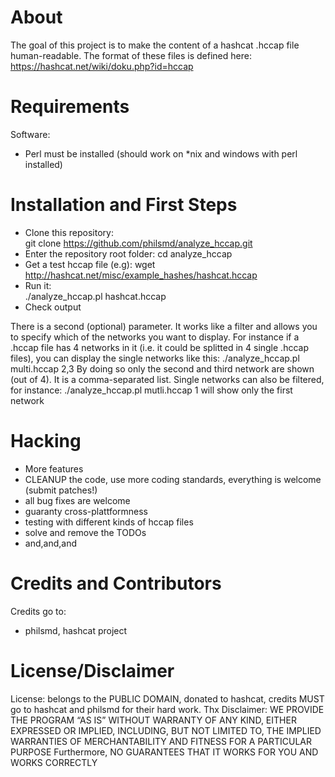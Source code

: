 # About

The goal of this project is to make the content of a hashcat .hccap file human-readable.
The format of these files is defined here: https://hashcat.net/wiki/doku.php?id=hccap

# Requirements

Software:  
- Perl must be installed (should work on *nix and windows with perl installed)


# Installation and First Steps

* Clone this repository:  
    git clone https://github.com/philsmd/analyze_hccap.git  
* Enter the repository root folder:
    cd analyze_hccap
* Get a test hccap file (e.g):
    wget http://hashcat.net/misc/example_hashes/hashcat.hccap
* Run it:  
    ./analyze_hccap.pl hashcat.hccap
* Check output

There is a second (optional) parameter. It works like a filter and allows you to specify
which of the networks you want to display.
For instance if a .hccap file has 4 networks in it (i.e. it could be splitted in 4 single
.hccap files), you can display the single networks like this:
  ./analyze_hccap.pl multi.hccap 2,3
By doing so only the second and third network are shown (out of 4).
It is a comma-separated list. Single networks can also be filtered, for instance:
  ./analyze_hccap.pl mutli.hccap 1
will show only the first network
 
# Hacking

* More features
* CLEANUP the code, use more coding standards, everything is welcome (submit patches!)
* all bug fixes are welcome
* guaranty cross-plattformness
* testing with different kinds of hccap files
* solve and remove the TODOs
* and,and,and

# Credits and Contributors 
Credits go to:  
  
* philsmd, hashcat project

# License/Disclaimer

License: belongs to the PUBLIC DOMAIN, donated to hashcat, credits MUST go to hashcat and philsmd for their hard work. Thx
Disclaimer: WE PROVIDE THE PROGRAM “AS IS” WITHOUT WARRANTY OF ANY KIND, EITHER EXPRESSED OR IMPLIED, INCLUDING, BUT NOT LIMITED TO, THE IMPLIED WARRANTIES OF MERCHANTABILITY AND FITNESS FOR A PARTICULAR PURPOSE Furthermore, NO GUARANTEES THAT IT WORKS FOR YOU AND WORKS CORRECTLY
